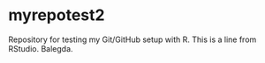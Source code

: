 # myrepotest2
Repository for testing my Git/GitHub setup with R.
This is a line from RStudio.
Balegda.
